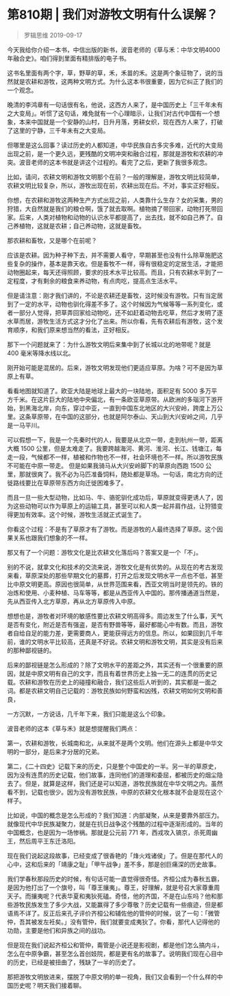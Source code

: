 # 第810期 | 我们对游牧文明有什么误解？
> 罗辑思维
2019-09-17

今天我给你介绍一本书，中信出版的新书，波音老师的《草与禾：中华文明4000年融合史》。咱们得到里面有精排版的电子书。

这书名里面有两个字，草，野草的草，禾，禾苗的禾。这是两个象征物了，说的当然就是农耕和游牧，这两种文明方式。为什么这本书很重要，因为它纠正了我们的一个观念。

晚清的李鸿章有一句话很有名，他说，这西方人来了，是中国历史上「三千年未有之大变局」。听惯了这句话，难免就有一个心理暗示，让我们对古代中国有一个想象，本来中国就是一个安静的山村，日升月落，男耕女织，现在西方人来了，打破了这里的宁静，三千年未有之大变局。

但哪里是这么回事？读过历史的人都知道，中华民族自古多灾多难，近代的大变局出现之前，是一个更久远，更残酷的文明冲突和融合过程，那就是游牧和农耕的冲突。波音老师的这本书就是讲这个过程的。看完了之后，更新了我很多观念。

比如，请问，农耕文明和游牧文明那个在前？一般的理解是，游牧文明比较简单，农耕文明比较复杂，所以，游牧出现在前，农耕出现在后。不对，事实正好相反。

你想，在农耕和游牧这两种生产方式出现之前，人类靠什么生存？女的采集，男的狩猎，大自然就是我们的粮仓啊，饿了就去取啊。植物摘了带回家，动物打死带回家。后来，人类对植物和动物的认识水平都提高了，出去找，就不如自己养了。自己养植物，这就是农耕；自己养动物，这就是畜牧。

那农耕和畜牧，又是哪个在前呢？

应该是农耕。因为种子种下去，并不需要人看守，早期甚至也没有什么除草施肥这些复杂的操作，基本是靠天收。但是畜牧不一样，得有很稳定的定居生活，才能把动物圈起来，每天还得照顾，要求的技术水平比较高。而且，只有农耕水平到了一定程度，才有剩余的粮食来养动物，有点肉吃，提高点生活水平。

但是请注意：刚才我们讲的，不论是农耕还是畜牧，这时候没有游牧。只有当定居到了一定的水平，动物也驯化得差不多了。这个时候因为气候等等一系列变化，或者一部分人觉得，把草弄回家给动物吃，还不如赶着动物去吃草，然后才发明了逐水草而居，游牧生活方式这才分化了出来。所以你看，先有农耕后有游牧，这个发育顺序，和我们原来想当然的看法，正好相反。

那下一个问题就来了：为什么游牧文明后来集中到了长城以北的地带呢？就是 400 毫米等降水线以北。

刚开始可能是混居的。后来，游牧文明发现他们更适应草原。为啥？可不是因为草原上有草。

看看地图就知道了。欧亚大陆是地球上最大的一块陆地，面积足有 5000 多万平方千米。在这片巨大的陆地中央偏北，有一条欧亚草原带。从欧洲的多瑙河下游开始，到黑海北岸，向东，穿过中亚，一直到中国东北地区的大兴安岭，跨度上万公里。这条草原带，在中国的这部分，也就是阿尔泰山、天山到大兴安岭之间，几乎是一马平川。

可以假想一下，我是一个先秦时代的人，我要是从北京一带，走到杭州一带，距离大概 1500 公里，但是太难走了。我要跨越海河、黄河、淮河、长江、钱塘江，每走一段，气候都不一样，植被和作物也不一样，社会环境也不一样。所以游牧民族不可能在中原一带走。
但是如果我骑马从大兴安岭脚下的草原向西跑 1500 公里，那就很爽了。我不必为马匹准备饲料，随处都是草场。一句话，南北方向的迁徙路线要比在草原带东西方向迁徙困难多了。

而且一旦一些大型动物，比如马、牛、骆驼驯化成功后，草原就变得更诱人了，因为这些动物可以作为草原上的运输工具，甚至可以和人类一起并肩作战，让狩猎变得更加有效率。这个时候，游牧生活就正式诞生了。

你看这个过程：不是有了草原才有了游牧。而是游牧的人最终选择了草原。这个因果关系也跟我们想象的不一样。

那又有了一个问题：游牧文化是比农耕文化落后吗？答案又是一个「不」。

别的不说，就拿文化和技术的交流来说，游牧文化是有优势的。从现在的考古发现来看，草原深处的那些早期文化的墓葬，打开之后发现文明水平一点也不低，甚至比中原文明更高。原因也很简单，从世界范围来看，西亚文明当时是领先的。铁的冶炼和使用、小麦种植、马车等等，都是从西亚传入中国的。那传播通道当然是，先从西亚传入北方草原，再从北方草原传入中原。

想想也是，游牧者对环境的敏感性要比农耕文明高得多。周边发生了什么事，天气是否有变化，附近是否有强盗，是否有野兽等等，最好都能心中有数。而且，游牧者自给自足的能力差，更需要商人，更能获得远方的信息。所以，如果回到几千年前，谁的文明水平比较高，还真是不好说。农耕文明和游牧文明，其实是没有后来的那种鄙视链的。

后来的鄙视链是怎么形成的？除了文明水平的差距之外，其实还有一个很重要的原因，就是中原文明有自己的文字，而且有着世界历史上独一无二的连贯的历史记载。农耕和游牧在历史上的碰撞和融合，我们这些后人听到的，其实都是一面之词。都是农耕文明自己记载的：游牧民族如何野蛮和凶残，农耕文明如何文明和善良，

一方沉默，一方说话，几千年下来，我们只能是这么个印象。

波音老师的这本《草与禾》就是想提醒我们两点：

第一，农耕和游牧，长城南和北，从来就不是两个文明。他们在源头上都是中华文明的一部分，是后来才分居的兄弟。

第二，《二十四史》记载下来的历史，只是整个中国史的一半。另一半的草原史，因为没有连贯的历史记载，他们故事，连同他们的道理和委屈，都被历史的烟尘隐去了。但是，就算是这样，我们还是可以知道，游牧民族就在中华文明之内。虽然看不到，记载也很少。因为没有游牧民族，中原的农耕文化根本就不会是现在这个样子。

比如说，中国的概念是怎么形成的？我们知道：内部凝聚，从来是要靠外部压力。就像现代中华民族凝聚力，就是在抗日战争这个残酷的过程中逐渐形成的。当年的中国概念，也是因为一场惨祸。那就是公元前 771 年，西戎攻入镐京，杀死周幽王，然后周平王东迁洛阳。

现在我们说起这段故事，已经变成了很香艳的「烽火戏诸侯」了。但是在那代人的心中，这和后来的「靖康之耻」「甲午战争」差不多，那是创巨痛深的历史故事。

我们学春秋那段历史的时候，有句话可能一直觉得很奇怪。齐桓公成为春秋五霸，是因为他打出了一个旗号，叫「尊王攘夷」。尊王，好理解，就是号召大家尊重周天子。而攘夷呢？代表华夏和夷狄死磕。奇怪，他的齐国，不是在山东吗？他和那些游牧民族发生了多少大战，又能赢得了多少尊敬？历史记载有一些痕迹，但是都语焉不详了。反正后来孔子评价齐桓公和辅佐他的管仲的时候，说了一句：「微管仲，吾其被发左衽矣。」没有管仲，我们就要变成夷狄了。你看，那代人记得他的功勋，主要是他们和异族之间的战功。

但是现在我们说起齐桓公和管仲，甭管是小说还是影视剧，都是他们怎么搞内斗，怎么在中原争霸，甚至怎么首创妓院，都是更有名的故事了。说明我们现在心目中的历史，已经是被扭曲了，残缺了一半的历史了。

那把游牧文明放进来，摆脱了中原文明的单一视角，我们又会看到一个什么样的中国历史呢？明天我们接着聊。




